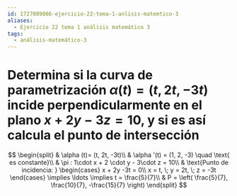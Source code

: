 ```yaml
---
id: 1727089866-ejercicio-22-tema-1-anlisis-matemtico-3
aliases:
  - Ejercicio 22 tema 1 análisis matemático 3
tags:
  - análisis-matemático-3
---
```


# Determina si la curva de parametrización $\alpha (t)= (t,2t,-3t)$ incide perpendicularmente en el plano $x+2y-3z=10$, y si es así calcula el punto de intersección

$$
\begin{split}
    & \alpha (t)= (t, 2t, -3t)\\
    & \alpha '(t) = (1, 2, -3) \quad \text{ es constante}\\
    & \pi : 1\cdot x + 2 \cdot  y - 3\cdot z = 10\\
    & \text{Punto de incidencia: } \begin{cases}
        x + 2y -3t = 0\\
        x = t, \; y = 2t, \; z = -3t
    \end{cases} \implies \ldots  \implies t = \frac{5}{7}\\
    & P = \left( \frac{5}{7}, \frac{10}{7}, -\frac{15}{7} \right) 
\end{split}
$$


